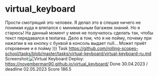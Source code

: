 # virtual_keyboard
Прости смотрящий это человек. Я делал это в спешке ничего не понимая куда я вляпался с минимальным багажем знаний. Но я старюсь! 
На данный момент у меня не получилось сделать так, чтобы текст передавался в textareа. Дело в том, что я не пойму, почему при нажатии в на кнопку с буквой в консоль выдает null... Может приёт откровение и я пойму )))
Task https://github.com/rolling-scopes-school/tasks/blob/master/tasks/virtual-keyboard/virtual-keyboard-ru.md
Screenshot:![Virtual Keyboard](https://user-images.githubusercontent.com/75223990/235552553-c8c7157d-0dcc-485f-861c-b84b56c92fb9.jpg)
Deploy: https://novemberman90.github.io/virtual_keyboard/
Done 30.04.2023 / deadline 02.05.2023
Score 186.5
